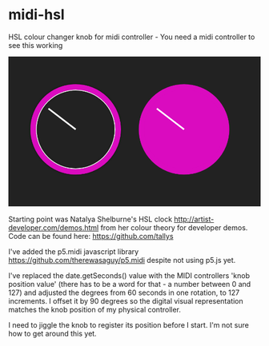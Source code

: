 # midi-hsl
HSL colour changer knob for midi controller - You need a midi controller to see this working

![midi hsl screenshot](images/midi-hsl.png)

Starting point was Natalya Shelburne's HSL clock http://artist-developer.com/demos.html from her colour theory for developer demos. Code can be found here: https://github.com/tallys

I've added the p5.midi javascript library https://github.com/therewasaguy/p5.midi despite not using p5.js yet.

I've replaced the date.getSeconds() value with the MIDI controllers 'knob position value' (there has to be a word for that - a number between 0 and 127) and adjusted the degrees from 60 seconds in one rotation, to 127 increments.
I offset it by 90 degrees so the digital visual representation matches the knob position of my physical controller.

I need to jiggle the knob to register its position before I start. I'm not sure how to get around this yet.

